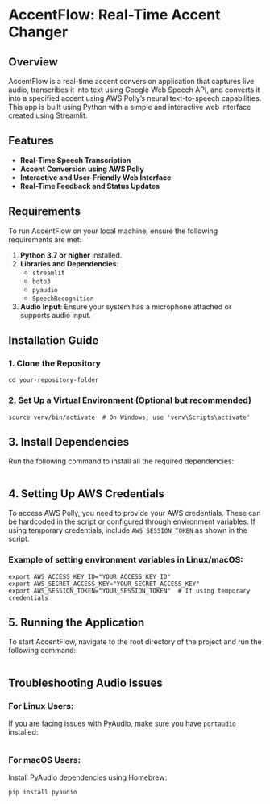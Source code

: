 # AccentFlow: Real-Time Accent Changer

## Overview
AccentFlow is a real-time accent conversion application that captures live audio, transcribes it into text using Google Web Speech API, and converts it into a specified accent using AWS Polly’s neural text-to-speech capabilities. This app is built using Python with a simple and interactive web interface created using Streamlit.

## Features
- **Real-Time Speech Transcription**
- **Accent Conversion using AWS Polly**
- **Interactive and User-Friendly Web Interface**
- **Real-Time Feedback and Status Updates**

## Requirements
To run AccentFlow on your local machine, ensure the following requirements are met:

1. **Python 3.7 or higher** installed.
2. **Libraries and Dependencies**:
   - `streamlit`
   - `boto3`
   - `pyaudio`
   - `SpeechRecognition`
3. **Audio Input**: Ensure your system has a microphone attached or supports audio input.

## Installation Guide
### 1. **Clone the Repository**
```git clone https://github.com/your-repository-url
cd your-repository-folder
```
### 2. Set Up a Virtual Environment (Optional but recommended)
```python3 -m venv venv
source venv/bin/activate  # On Windows, use 'venv\Scripts\activate'
```
## 3. Install Dependencies
Run the following command to install all the required dependencies:
```pip install streamlit boto3 pyaudio SpeechRecognition
```

## 4. Setting Up AWS Credentials
To access AWS Polly, you need to provide your AWS credentials. These can be hardcoded in the script or configured through environment variables. If using temporary credentials, include `AWS_SESSION_TOKEN` as shown in the script.

### Example of setting environment variables in Linux/macOS:
```export AWS_DEFAULT_REGION="us-west-2"
export AWS_ACCESS_KEY_ID="YOUR_ACCESS_KEY_ID"
export AWS_SECRET_ACCESS_KEY="YOUR_SECRET_ACCESS_KEY"
export AWS_SESSION_TOKEN="YOUR_SESSION_TOKEN"  # If using temporary credentials
```
## 5. Running the Application
To start AccentFlow, navigate to the root directory of the project and run the following command:
```streamlit run streamlit_app.py
```

## Troubleshooting Audio Issues
### For Linux Users:
If you are facing issues with PyAudio, make sure you have `portaudio` installed:
```sudo apt-get install portaudio19-dev
```

### For macOS Users:
Install PyAudio dependencies using Homebrew:
```brew install portaudio
pip install pyaudio
```


